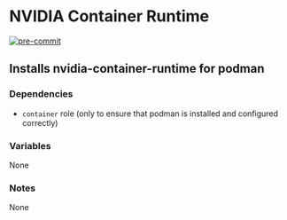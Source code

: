 # NVIDIA Container Runtime

[![pre-commit](https://img.shields.io/badge/pre--commit-enabled-brightgreen?logo=pre-commit&logoColor=white)](https://github.com/pre-commit/pre-commit)

## Installs nvidia-container-runtime for podman

### Dependencies

* `container` role (only to ensure that podman is installed and configured correctly)

### Variables

None

### Notes

None
